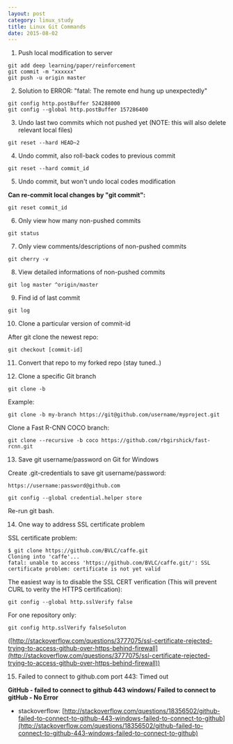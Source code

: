 ```yaml
---
layout: post
category: linux_study
title: Linux Git Commands
date: 2015-08-02
---
```


1. Push local modification to server

```
git add deep learning/paper/reinforcement
git commit -m "xxxxxx"
git push -u origin master
```

2. Solution to ERROR: "fatal: The remote end hung up unexpectedly"

```
git config http.postBuffer 524288000
git config --global http.postBuffer 157286400
```

3. Undo last two commits which not pushed yet (NOTE: this will also delete relevant local files)

```
git reset --hard HEAD~2
```

4. Undo commit, also roll-back codes to previous commit

```
git reset --hard commit_id
```

5. Undo commit, but won't undo local codes modification

**Can re-commit local changes by "git commit":**

```
git reset commit_id
```

6. Only view how many non-pushed commits

```
git status
```

7. Only view comments/descriptions of non-pushed commits

```
git cherry -v
```

8. View detailed informations of non-pushed commits

```
git log master ^origin/master
```

9. Find id of last commit

```
git log
```

10. Clone a particular version of commit-id

After git clone the newest repo:

```
git checkout [commit-id]
```

11. Convert that repo to my forked repo (stay tuned..)

12. Clone a specific Git branch

```
git clone -b
```

Example:

``` 
git clone -b my-branch https://git@github.com/username/myproject.git
```

Clone a Fast R-CNN COCO branch:

``` 
git clone --recursive -b coco https://github.com/rbgirshick/fast-rcnn.git
```

13. Save git username/password on Git for Windows

Create .git-credentials to save git username/password:

```
https://username:password@github.com 
```

```
git config --global credential.helper store
```

Re-run git bash.

14. One way to address SSL certificate problem

SSL certificate problem:

```
$ git clone https://github.com/BVLC/caffe.git
Cloning into 'caffe'...
fatal: unable to access 'https://github.com/BVLC/caffe.git/': SSL certificate problem: certificate is not yet valid
```

The easiest way is to disable the SSL CERT verification (This will prevent CURL to verity the HTTPS certification):

```
git config --global http.sslVerify false
```

For one repository only:

```
git config http.sslVerify falseSoluton
```

([http://stackoverflow.com/questions/3777075/ssl-certificate-rejected-trying-to-access-github-over-https-behind-firewall](http://stackoverflow.com/questions/3777075/ssl-certificate-rejected-trying-to-access-github-over-https-behind-firewall))

15. Failed to connect to github.com port 443: Timed out

**GitHub - failed to connect to github 443 windows/ Failed to connect to gitHub - No Error**

- stackoverflow: [http://stackoverflow.com/questions/18356502/github-failed-to-connect-to-github-443-windows-failed-to-connect-to-github](http://stackoverflow.com/questions/18356502/github-failed-to-connect-to-github-443-windows-failed-to-connect-to-github)